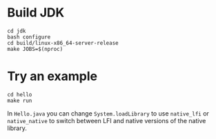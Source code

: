 # Build JDK

```
cd jdk
bash configure
cd build/linux-x86_64-server-release
make JOBS=$(nproc)
```

# Try an example

```
cd hello
make run
```

In `Hello.java` you can change `System.loadLibrary` to use `native_lfi` or `native_native` to switch between LFI and native versions of the native library.

